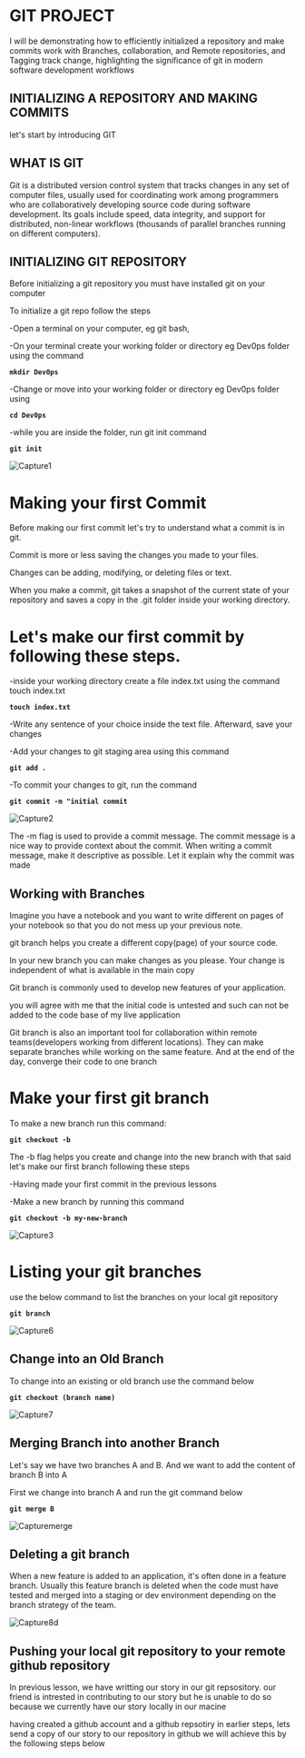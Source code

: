 
 # GIT PROJECT
I will be demonstrating how to efficiently initialized a repository and make commits work with Branches, collaboration, and Remote repositories, and Tagging track change, highlighting the significance of git in modern software development workflows


## INITIALIZING A REPOSITORY AND MAKING COMMITS

let's start by introducing GIT

## WHAT IS GIT

Git is a distributed version control system that tracks changes in any set of computer files, usually used for coordinating work among programmers who are collaboratively developing source code during software development. Its goals include speed, data integrity, and support for distributed, non-linear workflows (thousands of parallel branches running on different computers).

## INITIALIZING GIT REPOSITORY

 Before initializing a git repository you must have installed git on your computer 
 
To initialize a git repo follow the steps

-Open a terminal on your computer, eg git bash,

-On your terminal create your working folder or directory eg Dev0ps folder using the command 

**`mkdir Dev0ps`**

-Change or move into your working folder or directory eg Dev0ps folder using

**`cd Dev0ps`**

-while you are inside the folder, run git init command

**`git init`**


![Capture1](https://github.com/jimoh0163/All-my-projects/assets/140582025/4db98247-079b-44f6-a615-bd8e519f02bb)


# Making your first Commit

Before making our first commit let's try to understand what a commit is in git.

Commit is more or less saving the changes you made to your files.

Changes can be adding, modifying, or deleting files or text.

When you make a commit, git takes a snapshot of the current state of your repository and saves a copy in the .git folder inside your working directory.

# Let's make our first commit by following these steps.

-inside your working directory create a file index.txt using the command touch index.txt

**`touch index.txt`**

-Write any sentence of your choice inside the text file. Afterward, save your changes

-Add your changes to git staging area using this command 

**`git add .`**

-To commit your changes to git, run the command 

**`git commit -m "initial commit`**

![Capture2](https://github.com/jimoh0163/All-my-projects/assets/140582025/66e17a6c-a549-450f-b652-527c83b23fbf)

The -m flag is used to provide a commit message. The commit message is a nice way to provide context about the commit. When writing a commit message, make it descriptive as possible. Let it explain why the commit was made

## Working with Branches

Imagine you have a notebook and you want to write different on pages of your notebook so that you do not mess up your previous note.

git branch helps you create a different copy(page) of your source code.

In your new branch you can make changes as you please. Your change is independent of what is available in the main copy

Git branch is commonly used to develop new features of your application. 

you will agree with me that the initial code is untested and such can not be added to the code base of my live application

Git branch is also an important tool for collaboration within remote teams(developers working from different locations). They can make separate branches while working on the same feature. And at the end of the day, converge their code to one branch



# Make your first git branch

To make a new branch run this command:

**`git checkout -b`**

The -b flag helps you create and change into the new branch with that said let's make our first branch following these steps

-Having made your first commit in the previous lessons

-Make a new branch by running this command 

**`git checkout -b my-new-branch`**


![Capture3](https://github.com/jimoh0163/All-my-projects/assets/140582025/494476db-6d93-48d2-a5b0-d89649c4a820)


# Listing your git branches

use the below command to list the branches on your local git repository

**`git branch`**

![Capture6](https://github.com/jimoh0163/All-my-projects/assets/140582025/7166a218-1ecf-4ddf-892d-212eeb38e92c)

## Change into an Old Branch

To change into an existing or old branch use the command below

**`git checkout (branch name)`**

![Capture7](https://github.com/jimoh0163/All-my-projects/assets/140582025/01e29185-1548-417f-adc7-11706e29d6f4)

## Merging Branch into another Branch

Let's say we have two branches A and B. And we want to add the content of branch B into A

First we change into branch A and run the git command below

**`git merge B`**


![Capturemerge](https://github.com/jimoh0163/All-my-projects/assets/140582025/4a00015c-3e3f-4d22-a142-23fc5011cbaf)

## Deleting a git branch

When a new feature is added to an application, it's often done in a feature branch. Usually this feature branch is deleted when the code must have tested and merged into a staging or dev environment depending on the branch strategy of the team.

![Capture8d](https://github.com/jimoh0163/All-my-projects/assets/140582025/1ed920eb-d495-46f5-935e-a134a0e54218)


## Pushing your local git repository to your remote github repository

In previous lesson, we have writting our story in our git repsository. our friend is intrested in contributing to our story but he is unable to do so because we currently have our story locally in our macine

having created a github account and a github repsotiry in earlier steps, lets send a copy of our story to our repository in github
we will achieve this by the following steps below

